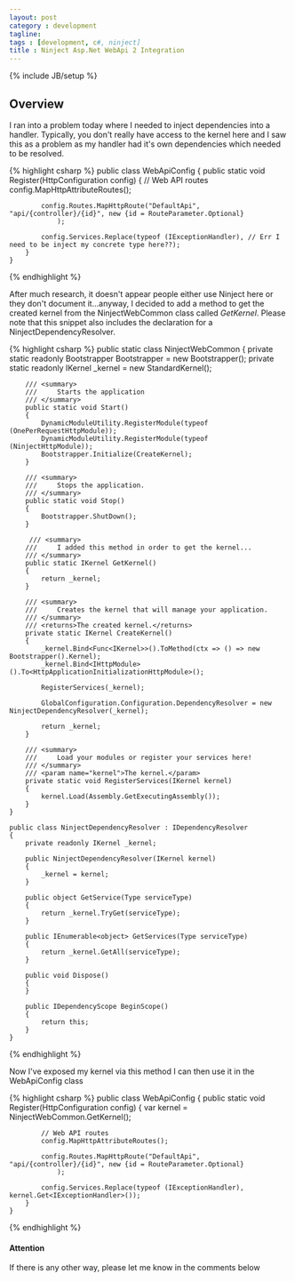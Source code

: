 ```yaml
---
layout: post
category : development
tagline: 
tags : [development, c#, ninject]
title : Ninject Asp.Net WebApi 2 Integration
---
```

{% include JB/setup %}

## Overview

I ran into a problem today where I needed to inject dependencies into a handler.  Typically, you don't really have access to the kernel here and I saw this as a problem as my handler had it's own dependencies which needed to be resolved.

{% highlight csharp %}
	public class WebApiConfig
    {
        public static void Register(HttpConfiguration config)
        {
            // Web API routes
            config.MapHttpAttributeRoutes();

            config.Routes.MapHttpRoute("DefaultApi", "api/{controller}/{id}", new {id = RouteParameter.Optional}
                );

            config.Services.Replace(typeof (IExceptionHandler), // Err I need to be inject my concrete type here??);
        }
    }
{% endhighlight %}

After much research, it doesn't appear people either use Ninject here or they don't document it...anyway, I decided to add a method to get the created kernel from the NinjectWebCommon class called *GetKernel*.  Please note that this snippet also includes the declaration for a NinjectDependencyResolver.

{% highlight csharp %}
    public static class NinjectWebCommon
    {
        private static readonly Bootstrapper Bootstrapper = new Bootstrapper();
        private static readonly IKernel _kernel = new StandardKernel();

        /// <summary>
        ///     Starts the application
        /// </summary>
        public static void Start()
        {
            DynamicModuleUtility.RegisterModule(typeof (OnePerRequestHttpModule));
            DynamicModuleUtility.RegisterModule(typeof (NinjectHttpModule));
            Bootstrapper.Initialize(CreateKernel);
        }

        /// <summary>
        ///     Stops the application.
        /// </summary>
        public static void Stop()
        {
            Bootstrapper.ShutDown();
        }

 		 /// <summary>
        ///     I added this method in order to get the kernel...
        /// </summary>
        public static IKernel GetKernel()
        {
            return _kernel;
        }

        /// <summary>
        ///     Creates the kernel that will manage your application.
        /// </summary>
        /// <returns>The created kernel.</returns>
        private static IKernel CreateKernel()
        {
            _kernel.Bind<Func<IKernel>>().ToMethod(ctx => () => new Bootstrapper().Kernel);
            _kernel.Bind<IHttpModule>().To<HttpApplicationInitializationHttpModule>();

            RegisterServices(_kernel);

            GlobalConfiguration.Configuration.DependencyResolver = new NinjectDependencyResolver(_kernel);

            return _kernel;
        }

        /// <summary>
        ///     Load your modules or register your services here!
        /// </summary>
        /// <param name="kernel">The kernel.</param>
        private static void RegisterServices(IKernel kernel)
        {
            kernel.Load(Assembly.GetExecutingAssembly());
        }
    }

    public class NinjectDependencyResolver : IDependencyResolver
    {
        private readonly IKernel _kernel;

        public NinjectDependencyResolver(IKernel kernel)
        {
            _kernel = kernel;
        }

        public object GetService(Type serviceType)
        {
            return _kernel.TryGet(serviceType);
        }

        public IEnumerable<object> GetServices(Type serviceType)
        {
            return _kernel.GetAll(serviceType);
        }

        public void Dispose()
        {
        }

        public IDependencyScope BeginScope()
        {
            return this;
        }
    }
{% endhighlight %}

Now I've exposed my kernel via this method I can then use it in the WebApiConfig class

{% highlight csharp %}
  public class WebApiConfig
    {
        public static void Register(HttpConfiguration config)
        {
            var kernel = NinjectWebCommon.GetKernel();

            // Web API routes
            config.MapHttpAttributeRoutes();

            config.Routes.MapHttpRoute("DefaultApi", "api/{controller}/{id}", new {id = RouteParameter.Optional}
                );

            config.Services.Replace(typeof (IExceptionHandler), kernel.Get<IExceptionHandler>());
        }
    }
{% endhighlight %}

<div class="bs-callout bs-callout-warning">
  <h4>Attention</h4>
  If there is any other way, please let me know in the comments below
</div>

